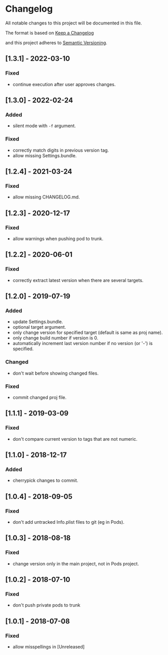 # Changelog
All notable changes to this project will be documented in this file.

The format is based on [Keep a Changelog](http://keepachangelog.com/en/1.0.0/)

and this project adheres to [Semantic Versioning](http://semver.org/spec/v2.0.0.html).

## [1.3.1] - 2022-03-10

### Fixed
- continue execution after user approves changes.

## [1.3.0] - 2022-02-24

### Added
- silent mode with `-f` argument.

### Fixed
- correctly match digits in previous version tag.
- allow missing Settings.bundle.

## [1.2.4] - 2021-03-24

### Fixed
- allow missing CHANGELOG.md.

## [1.2.3] - 2020-12-17

### Fixed
- allow warnings when pushing pod to trunk.

## [1.2.2] - 2020-06-01

### Fixed
- correctly extract latest version when there are several targets.

## [1.2.0] - 2019-07-19

### Added
- update Settings.bundle.
- optional target argument.
- only change version for specified target (default is same as proj name).
- only change build number if version is 0.
- automatically increment last version number if no version (or '-') is specified.

### Changed
- don't wait before showing changed files.

### Fixed
- commit changed proj file.

## [1.1.1] - 2019-03-09

### Fixed
- don't compare current version to tags that are not numeric.

## [1.1.0] - 2018-12-17

### Added
- cherrypick changes to commit.

## [1.0.4] - 2018-09-05

### Fixed
- don't add untracked Info.plist files to git (eg in Pods).

## [1.0.3] - 2018-08-18

### Fixed
- change version only in the main project, not in Pods project.

## [1.0.2] - 2018-07-10

### Fixed
- don't push private pods to trunk

## [1.0.1] - 2018-07-08

### Fixed
- allow misspellings in [Unreleased]
